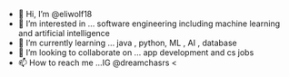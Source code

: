 - 👋 Hi, I’m @eliwolf18
- 👀 I’m interested in ... software engineering including machine learning and artificial intelligence
- 🌱 I’m currently learning ... java , python, ML , AI , database
- 💞️ I’m looking to collaborate on ... app development and cs jobs
- 📫 How to reach me ...IG @dreamchasrs <

<!---
eliwolf18/eliwolf18 is a ✨ special ✨ repository because its `README.md` (this file) appears on your GitHub profile.
You can click the Preview link to take a look at your changes.
--->
